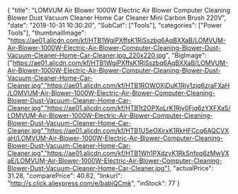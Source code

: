 {
	"title": "LOMVUM Air Blower 1000W Electric Air Blower Computer Cleaning Blower Dust Vacuum Cleaner Home Car Cleaner Mini Carbon Brush 220V",
	"date": "2018-10-31 10:30:20",
	"SubCat": ["Tools"],
	"categories": ["Power Tools"],
	"thumbnailImage": "https://ae01.alicdn.com/kf/HTB1WgiPXffsK1RjSszbq6AqBXXaB/LOMVUM-Air-Blower-1000W-Electric-Air-Blower-Computer-Cleaning-Blower-Dust-Vacuum-Cleaner-Home-Car-Cleaner.jpg_220x220.jpg",
	"BigImage": ["https://ae01.alicdn.com/kf/HTB1WgiPXffsK1RjSszbq6AqBXXaB/LOMVUM-Air-Blower-1000W-Electric-Air-Blower-Computer-Cleaning-Blower-Dust-Vacuum-Cleaner-Home-Car-Cleaner.jpg","https://ae01.alicdn.com/kf/HTB1ROWOXjDuK1Rjy1zjq6zraFXaH/LOMVUM-Air-Blower-1000W-Electric-Air-Blower-Computer-Cleaning-Blower-Dust-Vacuum-Cleaner-Home-Car-Cleaner.jpg","https://ae01.alicdn.com/kf/HTB1t2OPXoLrK1Rjy0Fjq6zYXFXaS/LOMVUM-Air-Blower-1000W-Electric-Air-Blower-Computer-Cleaning-Blower-Dust-Vacuum-Cleaner-Home-Car-Cleaner.jpg","https://ae01.alicdn.com/kf/HTB1USeOXirxK1RkHFCcq6AQCVXaH/LOMVUM-Air-Blower-1000W-Electric-Air-Blower-Computer-Cleaning-Blower-Dust-Vacuum-Cleaner-Home-Car-Cleaner.jpg","https://ae01.alicdn.com/kf/HTB1Wh1PXdzvK1RkSnfoq6zMwVXaE/LOMVUM-Air-Blower-1000W-Electric-Air-Blower-Computer-Cleaning-Blower-Dust-Vacuum-Cleaner-Home-Car-Cleaner.jpg"],
	"actualPrice": 31.28,
	"comparePrice": 40.62,
	"linkurl": "http://s.click.aliexpress.com/e/babjQCmk",
	"inStock": 77
}
